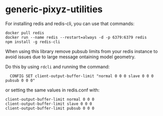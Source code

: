 # generic-pixyz-utilities

For installing redis and redis-cli, you can use that commands:

	docker pull redis
	docker run --name redis --restart=always -d -p 6379:6379 redis
	npm install -g redis-cli


When using this library remove pubsub limits from your redis instance to avoid issues due to large message ontaining model geometry.

Do this by using `rdcli` and running the command:

	  CONFIG SET client-output-buffer-limit "normal 0 0 0 slave 0 0 0 pubsub 0 0 0"

or setting the same values in redis.conf with:

	client-output-buffer-limit normal 0 0 0
	client-output-buffer-limit slave 0 0 0
	client-output-buffer-limit pubsub 0 0 0
